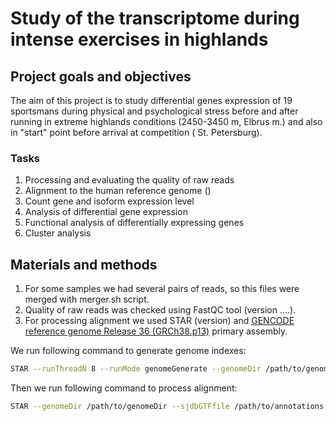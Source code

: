 # Study of the transcriptome during intense exercises in highlands 

## Project goals and objectives

The aim of this project is to study differential genes expression of 19 sportsmans during physical and psychological stress before and after running in extreme highlands conditions (2450-3450 m, Elbrus m.) and also in "start" point before arrival at competition (
St. Petersburg).

### Tasks

1. Processing and evaluating the quality of raw reads
2. Alignment to the human reference genome ()
3. Count gene and isoform expression level
4. Analysis of differential gene expression
5. Functional analysis of differentially expressing genes
6. Сluster analysis

## Materials and methods

1. For some samples we had several pairs of reads, so this files were merged with merger.sh script.
2. Quality of raw reads was checked using FastQC tool (version ....).
3. For processing alignment we used STAR (version) and [GENCODE reference genome Release 36 (GRCh38.p13)](https://www.gencodegenes.org/human/) primary assembly. 

We run following command to generate genome indexes:
```bash
STAR --runThreadN 8 --runMode genomeGenerate --genomeDir /path/to/genomeDir --genomeFastaFiles /path/to/genome/fasta --sjdbGTFfile /path/to/annotations.gtf --sjdbOverhang 99
```
Then we run following command to process alignment:
```bash
STAR --genomeDir /path/to/genomeDir --sjdbGTFfile /path/to/annotations.gtf --readFilesCommand zcat --readFilesIn /path/to/read_R1.fastq.gz /path/to/read_R2.fastq.gz  --outSAMtype BAM SortedByCoordinate --limitBAMsortRAM 16000000000 --outSAMunmapped Within --outFilterMultimapNmax 1 --quantMode TranscriptomeSAM --runThreadN 8 --outFileNamePrefix "/path/to/out/files"
```
